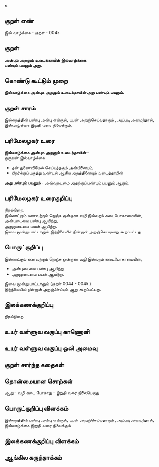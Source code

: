 உ

## குறள் எண் 

இல் வாழ்க்கை - குறள் - 0045
## குறள் 

**அன்பும் அறனும் உடைத்தாயின் இல்வாழ்க்கை  
பண்பும் பயனும் அது.** 

## கொண்டு கூட்டும் முறை

**இல்வாழ்க்கை அன்பும் அறனும் உடைத்தாயின் அது பண்பும் பயனும்.**
## குறள் சாரம் 

இல்லறத்தின் பண்பு அன்பு என்றால், பயன் அறஞ்செய்வதாகும் , அப்படி அமைந்தால், இல்வாழ்க்கை இறுதி வரை நிலைக்கும்.  

## பரிமேலழகர் உரை

**இல்வாழ்க்கை அன்பும் அறனும் உடைத்தாயின்** -  
ஒருவன் இல்வாழ்க்கை  
* தன் துணைவிமேல் செய்யத்தகும் அன்பினையும்,  
* பிறர்க்குப் பகுத்து உண்டல் ஆகிய அறத்தினையும் உடைத்தாயின்  

**அது பண்பும் பயனும்** - அவ்வுடைமை அதற்குப் பண்பும் பயனும் ஆகும். 

## பரிமேலழகர் உரைகுறிப்பு   

நிரல்நிறை.  
இல்லாட்கும் கணவற்கும் நெஞ்சு ஒன்றாகா வழி இல்லறம் கடைபோகாமையின், அன்புடைமை பண்பு ஆயிற்று,  
அறனுடைமை பயன் ஆயிற்று.  
இவை மூன்று பாட்டானும் இந்நிலையில் நின்றான் அறஞ்செய்யுமாறு கூறப்பட்டது.  

## பொருட்குறிப்பு 

இல்லாட்கும் கணவற்கும் நெஞ்சு ஒன்றாகா வழி இல்லறம் கடைபோகாமையின்,  
* அன்புடைமை பண்பு ஆயிற்று  
* அறனுடைமை பயன் ஆயிற்று.  

இவை மூன்று பாட்டானும் (குறள் 0044 - 0045 )  
இந்நிலையில் நின்றான் அறஞ்செய்யும் ஆறு கூறப்பட்டது.  

## இலக்கணக்குறிப்பு  

நிரல்நிறை.
## உயர் வள்ளுவ வகுப்பு காணொளி


## உயர் வள்ளுவ வகுப்பு ஒலி அமைவு 

 
## குறள் சார்ந்த கதைகள் 


## தொன்மையான சொற்கள்

ஆறு - வழி 
கடை போகாது - இறுதி வரை நிலைபெறாது 

## பொருட்குறிப்பு விளக்கம்

இல்லறத்தின் பண்பு அன்பு என்றால், பயன் அறஞ்செய்வதாகும் , அப்படி அமைந்தால், இல்வாழ்க்கை இறுதி வரை நிலைக்கும் 

## இலக்கணக்குறிப்பு விளக்கம்


## ஆங்கில கருத்தாக்கம் 


